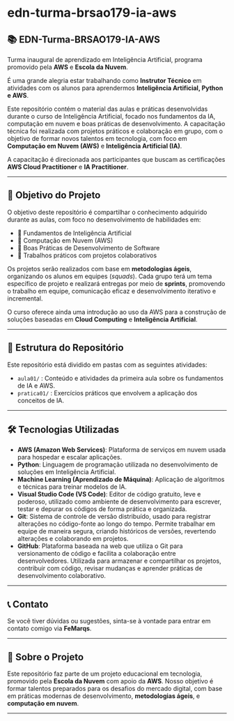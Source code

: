 # edn-turma-brsao179-ia-aws

## 📚 EDN-Turma-BRSAO179-IA-AWS

Turma inaugural de aprendizado em Inteligência Artificial, programa promovido pela **AWS** e **Escola da Nuvem**.

É uma grande alegria estar trabalhando como **Instrutor Técnico** em atividades com os alunos para aprendermos **Inteligência Artificial, Python e AWS**.

Este repositório contém o material das aulas e práticas desenvolvidas durante o curso de Inteligência Artificial, focado nos fundamentos da IA, computação em nuvem e boas práticas de desenvolvimento. A capacitação técnica foi realizada com projetos práticos e colaboração em grupo, com o objetivo de formar novos talentos em tecnologia, com foco em **Computação em Nuvem (AWS)** e **Inteligência Artificial (IA)**.  

A capacitação é direcionada aos participantes que buscam as certificações **AWS Cloud Practitioner** e **IA Practitioner**.

---

## 🎯 Objetivo do Projeto

O objetivo deste repositório é compartilhar o conhecimento adquirido durante as aulas, com foco no desenvolvimento de habilidades em:

- 📌 Fundamentos de Inteligência Artificial  
- 📌 Computação em Nuvem (AWS)  
- 📌 Boas Práticas de Desenvolvimento de Software  
- 📌 Trabalhos práticos com projetos colaborativos  

Os projetos serão realizados com base em **metodologias ágeis**, organizando os alunos em equipes (*squads*). Cada grupo terá um tema específico de projeto e realizará entregas por meio de **sprints**, promovendo o trabalho em equipe, comunicação eficaz e desenvolvimento iterativo e incremental.  

O curso oferece ainda uma introdução ao uso da AWS para a construção de soluções baseadas em **Cloud Computing** e **Inteligência Artificial**.

---

## 📁 Estrutura do Repositório

Este repositório está dividido em pastas com as seguintes atividades:

- `aula01/` : Conteúdo e atividades da primeira aula sobre os fundamentos de IA e AWS.  
- `pratica01/` : Exercícios práticos que envolvem a aplicação dos conceitos de IA.

---

## 🛠️ Tecnologias Utilizadas

- **AWS (Amazon Web Services)**: Plataforma de serviços em nuvem usada para hospedar e escalar aplicações.
- **Python**: Linguagem de programação utilizada no desenvolvimento de soluções em Inteligência Artificial.
- **Machine Learning (Aprendizado de Máquina)**: Aplicação de algoritmos e técnicas para treinar modelos de IA.
- **Visual Studio Code (VS Code)**: Editor de código gratuito, leve e poderoso, utilizado como ambiente de desenvolvimento para escrever, testar e depurar os códigos de forma prática e organizada.
- **Git**: Sistema de controle de versão distribuído, usado para registrar alterações no código-fonte ao longo do tempo. Permite trabalhar em equipe de maneira segura, criando históricos de versões, revertendo alterações e colaborando em projetos.
- **GitHub**: Plataforma baseada na web que utiliza o Git para versionamento de código e facilita a colaboração entre desenvolvedores. Utilizada para armazenar e compartilhar os projetos, contribuir com código, revisar mudanças e aprender práticas de desenvolvimento colaborativo.

---

## 📞 Contato

Se você tiver dúvidas ou sugestões, sinta-se à vontade para entrar em contato comigo via **FeMarqs**.

---

## 📌 Sobre o Projeto

Este repositório faz parte de um projeto educacional em tecnologia, promovido pela **Escola da Nuvem** com apoio da **AWS**. Nosso objetivo é formar talentos preparados para os desafios do mercado digital, com base em práticas modernas de desenvolvimento, **metodologias ágeis**, e **computação em nuvem**.

---
